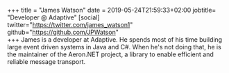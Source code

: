 +++
title = "James Watson"
date = 2019-05-24T21:59:33+02:00
jobtitle= "Developer @ Adaptive"
[social]
twitter="https://twitter.com/james_watson1"
github="https://github.com/JPWatson"    
+++
James is a developer at Adaptive. He spends most of his time building large event driven systems in Java and C#. When he's not doing that, he is the maintainer of the Aeron.NET project, a library to enable efficient and reliable message transport.